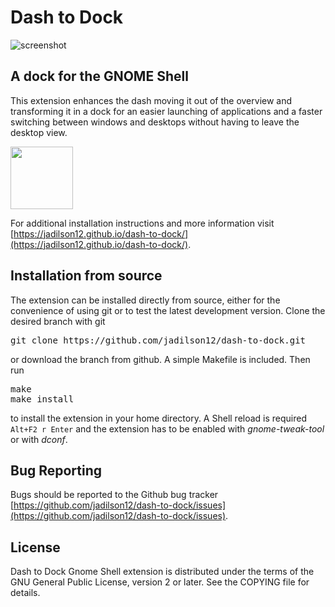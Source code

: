 # Dash to Dock

![screenshot](https://github.com/jadilson12/dash-to-dock/raw/master/media/screenshot.jpg)

## A dock for the GNOME Shell

This extension enhances the dash moving it out of the overview and transforming it in a dock for an easier launching of applications and a faster switching between windows and desktops without having to leave the desktop view.

[<img src="https://jadilson12.github.io/dash-to-dock/media/get-it-on-ego.png" height="100">](https://extensions.gnome.org/extension/307/dash-to-dock)

For additional installation instructions and more information visit [https://jadilson12.github.io/dash-to-dock/](https://jadilson12.github.io/dash-to-dock/).

## Installation from source

The extension can be installed directly from source, either for the convenience of using git or to test the latest development version. Clone the desired branch with git

<pre>git clone https://github.com/jadilson12/dash-to-dock.git</pre>

or download the branch from github. A simple Makefile is included. Then run

<pre>make
make install
</pre>

to install the extension in your home directory. A Shell reload is required <code>Alt+F2 r Enter</code> and the extension has to be enabled with _gnome-tweak-tool_ or with _dconf_.

## Bug Reporting

Bugs should be reported to the Github bug tracker [https://github.com/jadilson12/dash-to-dock/issues](https://github.com/jadilson12/dash-to-dock/issues).

## License

Dash to Dock Gnome Shell extension is distributed under the terms of the GNU General Public License,
version 2 or later. See the COPYING file for details.
